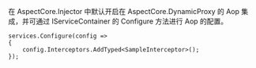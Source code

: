 在 AspectCore.Injector 中默认开启在 AspectCore.DynamicProxy 的 Aop 集成，并可通过 IServiceContainer 的 Configure 方法进行 Aop 的配置。

```
services.Configure(config =>
{
    config.Interceptors.AddTyped<SampleInterceptor>();
});
```